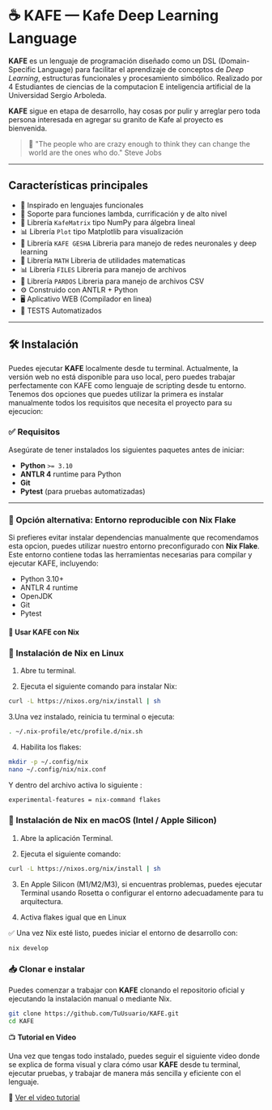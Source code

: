 # ☕️ KAFE — Kafe Deep Learning Language

**KAFE** es un lenguaje de programación diseñado como un DSL (Domain-Specific Language) para facilitar el aprendizaje de conceptos de *Deep Learning*, estructuras funcionales y procesamiento simbólico. Realizado por 4
Estudiantes de ciencias de la computacion E inteligencia artificial de la Universidad Sergio Arboleda.

**KAFE** sigue en etapa de desarrollo, hay cosas por pulir y arreglar pero toda persona interesada en agregar su granito de Kafe al proyecto es bienvenida.

> 🍰 "The people who are crazy enough to think they can change the world are the ones who do."  Steve Jobs

---

##  Características principales

- 🧠 Inspirado en lenguajes funcionales
- 🔁 Soporte para funciones lambda, currificación y de alto nivel 
- 🧮 Librería `KafeMatrix` tipo NumPy para álgebra lineal
- 📊 Librería `Plot` tipo Matplotlib para visualización
- 🧠 Librería `KAFE GESHA` Libreria para manejo de redes neuronales y deep learning
- 🧮 Librería `MATH` Libreria de utilidades matematicas
- 📊 Librería `FILES` Libreria para manejo de archivos
- 🧠 Librería `PARDOS` Libreria para manejo de archivos CSV
- ⚙️ Construido con ANTLR + Python 
- 🖥️ Aplicativo WEB  (Compilador en linea)
- 🔁  TESTS Automatizados

---

## 🛠️ Instalación

Puedes ejecutar **KAFE** localmente desde tu terminal. Actualmente, la versión web no está disponible para uso local, pero puedes trabajar perfectamente con KAFE como lenguaje de scripting desde tu entorno.
Tenemos dos opciones que puedes utilizar la primera es instalar manualmente todos los requisitos que necesita el proyecto para su ejecucion: 

### ✅ Requisitos

Asegúrate de tener instalados los siguientes paquetes antes de iniciar:

- **Python** `>= 3.10`
- **ANTLR 4** runtime para Python
- **Git**
- **Pytest** (para pruebas automatizadas)

---

### 🧪 Opción alternativa: Entorno reproducible con **Nix Flake**

Si prefieres evitar instalar dependencias manualmente que recomendamos esta opcion, puedes utilizar nuestro entorno preconfigurado con **Nix Flake**. Este entorno contiene todas las herramientas necesarias para compilar y ejecutar KAFE, incluyendo:

- Python 3.10+
- ANTLR 4 runtime
- OpenJDK
- Git
- Pytest

#### 🚀 Usar KAFE con Nix

### 🐧 Instalación de Nix en **Linux**

1. Abre tu terminal.
   
2. Ejecuta el siguiente comando para instalar Nix:
```bash
curl -L https://nixos.org/nix/install | sh
```
3.Una vez instalado, reinicia tu terminal o ejecuta:
```bash
. ~/.nix-profile/etc/profile.d/nix.sh
```
4. Habilita los flakes:
```bash
mkdir -p ~/.config/nix
nano ~/.config/nix/nix.conf
```
Y dentro del archivo activa lo siguiente : 
```bash
experimental-features = nix-command flakes
```

### 🍎 Instalación de Nix en macOS (Intel / Apple Silicon)

1. Abre la aplicación Terminal.
   
2. Ejecuta el siguiente comando:
```bash
curl -L https://nixos.org/nix/install | sh
```
3. En Apple Silicon (M1/M2/M3), si encuentras problemas, puedes ejecutar Terminal usando Rosetta o configurar el entorno adecuadamente para tu arquitectura.

4. Activa flakes igual que en Linux

✅ Una vez Nix esté listo, puedes iniciar el entorno de desarrollo con:
```bash
nix develop
```


### 📥 Clonar e instalar

Puedes comenzar a trabajar con **KAFE** clonando el repositorio oficial y ejecutando la instalación manual o mediante Nix.

```bash
git clone https://github.com/TuUsuario/KAFE.git
cd KAFE
```
📺 **Tutorial en Video**

Una vez que tengas todo instalado, puedes seguir el siguiente video donde se explica de forma visual y clara cómo usar **KAFE** desde tu terminal, ejecutar pruebas, y trabajar de manera más sencilla y eficiente con el lenguaje.

🔗 [Ver el video tutorial](ENLACE_AQUI)

